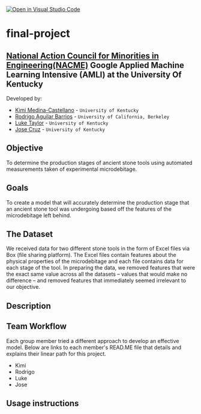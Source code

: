 [![Open in Visual Studio Code](https://classroom.github.com/assets/open-in-vscode-c66648af7eb3fe8bc4f294546bfd86ef473780cde1dea487d3c4ff354943c9ae.svg)](https://classroom.github.com/online_ide?assignment_repo_id=8127865&assignment_repo_type=AssignmentRepo)
<!--
Name of your teams' final project
-->
# final-project
## [National Action Council for Minorities in Engineering(NACME)](https://www.nacme.org) Google Applied Machine Learning Intensive (AMLI) at the University Of Kentucky

<!--
List all of the members who developed the project and
link to each members respective GitHub profile
-->
Developed by: 
- [Kimi Medina-Castellano](https://github.com/kimimedina) - `University of Kentucky`
- [Rodrigo Aguilar Barrios](https://github.com/Rodrigox30) - `University of California, Berkeley` 
- [Luke Taylor](https://github.com/LukeTaylor1) - `University of Kentucky` 
- [Jose Cruz](https://github.com/Resoj) - `University of Kentucky`

## Objective
To determine the production stages of ancient stone tools using automated measurements taken of experimental microdebitage.

## Goals
To create a model that will accurately determine the production stage that an ancient stone tool was undergoing based off the features of the microdebitage left behind.

## The Dataset
We received data for two different stone tools in the form of Excel files via Box (file sharing platform). The Excel files contain features about the physical properties of the microdebitage and each file contains data for each stage of the tool. In preparing the data, we removed features that were the exact same value across all the datasets – values that would make no difference – and removed features that immediately seemed irrelevant to our objective.

## Description
<!--
Problem: Archeologists 
-->

## Team Workflow
Each group member tried a different approach to develop an effective model. Below are links to each member's READ.ME file that details and explains their linear path for this project. 
* Kimi
* Rodrigo
* Luke
* Jose

## Usage instructions
<!--
Give details on how to install fork and install your project. You can get all of the python dependencies for your project by typing `pip3 freeze requirements.txt` on the system that runs your project. Add the generated `requirements.txt` to this repo.
-->